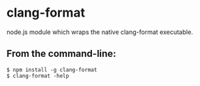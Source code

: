 # clang-format
node.js module which wraps the native clang-format executable.

## From the command-line:

    $ npm install -g clang-format
    $ clang-format -help
